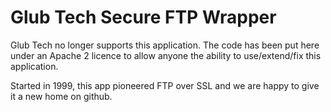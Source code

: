 Glub Tech Secure FTP Wrapper
=========

Glub Tech no longer supports this application. The code has been put here under an Apache 2 licence to allow anyone the ability to use/extend/fix this application.

Started in 1999, this app pioneered FTP over SSL and we are happy to give it a new home on github.
